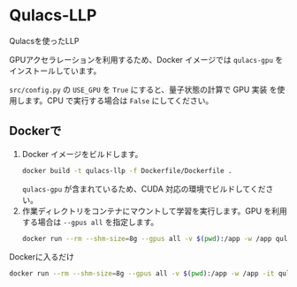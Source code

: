 # Qulacs-LLP
Qulacsを使ったLLP

GPUアクセラレーションを利用するため、Docker イメージでは `qulacs-gpu`
をインストールしています。

`src/config.py` の `USE_GPU` を `True` にすると、量子状態の計算で GPU 実装
を使用します。CPU で実行する場合は `False` にしてください。

## Dockerで
1. Docker イメージをビルドします。
   ```bash
   docker build -t qulacs-llp -f Dockerfile/Dockerfile .
   ```
   `qulacs-gpu` が含まれているため、CUDA 対応の環境でビルドしてください。
2. 作業ディレクトリをコンテナにマウントして学習を実行します。GPU を利用する場合は `--gpus all` を指定します。
   ```bash
   docker run --rm --shm-size=8g --gpus all -v $(pwd):/app -w /app qulacs-llp python -u src/train_llp.py
   ```

Dockerに入るだけ
```bash
docker run --rm --shm-size=8g --gpus all -v $(pwd):/app -w /app -it qulacs-llp bash
```
